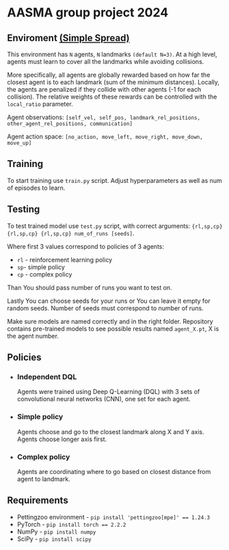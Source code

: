 # AASMA group project 2024
## Enviroment [(Simple Spread)](https://pettingzoo.farama.org/environments/mpe/simple_spread/)
This environment has `N` agents, `N` landmarks `(default N=3)`. At a high level, agents must learn to cover all the landmarks while avoiding collisions.

More specifically, all agents are globally rewarded based on how far the closest agent is to each landmark (sum of the minimum distances). Locally, the agents are penalized if they collide with other agents (-1 for each collision). The relative weights of these rewards can be controlled with the `local_ratio` parameter.

Agent observations: `[self_vel, self_pos, landmark_rel_positions, other_agent_rel_positions, communication]`

Agent action space: `[no_action, move_left, move_right, move_down, move_up]`

## Training
To start training use `train.py` script. Adjust hyperparameters as well as num of episodes to learn.

## Testing 
To test trained model use `test.py` script, with correct arguments: `{rl,sp,cp} {rl,sp,cp} {rl,sp,cp} num_of_runs [seeds]`.

Where first 3 values correspond to policies of 3 agents: 
- `rl` - reinforcement learning policy
- `sp`- simple policy
- `cp` - complex policy

Than You should pass number of runs you want to test on.

Lastly You can choose seeds for your runs or You can leave it empty for random seeds. Number of seeds must correspond to number of runs.


Make sure models are named correctly and in the right folder.
Repository contains pre-trained models to see possible results named `agent_X.pt`, X is the agent number.

## Policies
- ### Independent DQL
    Agents were trained using Deep Q-Learning (DQL) with 3 sets of convolutional neural networks (CNN), one set for each agent. 
- ### Simple policy
    Agents choose and go to the closest landmark along X and Y axis. Agents choose longer axis first.
- ### Complex policy
    Agents are coordinating where to go based on closest distance from agent to landmark.


## Requirements 
- Pettingzoo environment -  `pip install 'pettingzoo[mpe]' == 1.24.3` 
- PyTorch - `pip install torch == 2.2.2`
- NumPy - `pip install numpy`
- SciPy - `pip install scipy`